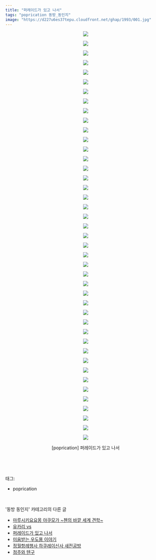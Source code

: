```yaml
---
title: "퍼레이드가 있고 나서"
tags: "poprication 동방_동인지"
image: "https://d227u6es37tepu.cloudfront.net/ghap/1993/001.jpg"
---
```

<div class="article">
<p style="text-align: center; clear: none; float: none;"><img src="{{ site.imgserver6 }}/ghap/1993/001.jpg"/></p>
<p style="text-align: center; clear: none; float: none;"><img src="{{ site.imgserver6 }}/ghap/1993/002.jpg"/></p>
<p style="text-align: center; clear: none; float: none;"><img src="{{ site.imgserver6 }}/ghap/1993/003.jpg"/></p>
<p style="text-align: center; clear: none; float: none;"><img src="{{ site.imgserver6 }}/ghap/1993/004.jpg"/></p>
<p style="text-align: center; clear: none; float: none;"><img src="{{ site.imgserver6 }}/ghap/1993/005.jpg"/></p>
<p style="text-align: center; clear: none; float: none;"><img src="{{ site.imgserver6 }}/ghap/1993/006.jpg"/></p>
<p style="text-align: center; clear: none; float: none;"><img src="{{ site.imgserver6 }}/ghap/1993/007.jpg"/></p>
<p style="text-align: center; clear: none; float: none;"><img src="{{ site.imgserver6 }}/ghap/1993/008.jpg"/></p>
<p style="text-align: center; clear: none; float: none;"><img src="{{ site.imgserver6 }}/ghap/1993/009.jpg"/></p>
<p style="text-align: center; clear: none; float: none;"><img src="{{ site.imgserver6 }}/ghap/1993/010.jpg"/></p>
<p style="text-align: center; clear: none; float: none;"><img src="{{ site.imgserver6 }}/ghap/1993/011.jpg"/></p>
<p style="text-align: center; clear: none; float: none;"><img src="{{ site.imgserver6 }}/ghap/1993/012.jpg"/></p>
<p style="text-align: center; clear: none; float: none;"><img src="{{ site.imgserver6 }}/ghap/1993/013.jpg"/></p>
<p style="text-align: center; clear: none; float: none;"><img src="{{ site.imgserver6 }}/ghap/1993/014.jpg"/></p>
<p style="text-align: center; clear: none; float: none;"><img src="{{ site.imgserver6 }}/ghap/1993/015.jpg"/></p>
<p style="text-align: center; clear: none; float: none;"><img src="{{ site.imgserver6 }}/ghap/1993/016.jpg"/></p>
<p style="text-align: center; clear: none; float: none;"><img src="{{ site.imgserver6 }}/ghap/1993/017.jpg"/></p>
<p style="text-align: center; clear: none; float: none;"><img src="{{ site.imgserver6 }}/ghap/1993/018.jpg"/></p>
<p style="text-align: center; clear: none; float: none;"><img src="{{ site.imgserver6 }}/ghap/1993/019.jpg"/></p>
<p style="text-align: center; clear: none; float: none;"><img src="{{ site.imgserver6 }}/ghap/1993/020.jpg"/></p>
<p style="text-align: center; clear: none; float: none;"><img src="{{ site.imgserver6 }}/ghap/1993/021.jpg"/></p>
<p style="text-align: center; clear: none; float: none;"><img src="{{ site.imgserver6 }}/ghap/1993/022.jpg"/></p>
<p style="text-align: center; clear: none; float: none;"><img src="{{ site.imgserver6 }}/ghap/1993/023.jpg"/></p>
<p style="text-align: center; clear: none; float: none;"><img src="{{ site.imgserver6 }}/ghap/1993/024.jpg"/></p>
<p style="text-align: center; clear: none; float: none;"><img src="{{ site.imgserver6 }}/ghap/1993/025.jpg"/></p>
<p style="text-align: center; clear: none; float: none;"><img src="{{ site.imgserver6 }}/ghap/1993/026.jpg"/></p>
<p style="text-align: center; clear: none; float: none;"><img src="{{ site.imgserver6 }}/ghap/1993/027.jpg"/></p>
<p style="text-align: center; clear: none; float: none;"><img src="{{ site.imgserver6 }}/ghap/1993/028.jpg"/></p>
<p style="text-align: center; clear: none; float: none;"><img src="{{ site.imgserver6 }}/ghap/1993/029.jpg"/></p>
<p style="text-align: center; clear: none; float: none;"><img src="{{ site.imgserver6 }}/ghap/1993/030.jpg"/></p>
<p style="text-align: center; clear: none; float: none;"><img src="{{ site.imgserver6 }}/ghap/1993/031.jpg"/></p>
<p style="text-align: center; clear: none; float: none;"><img src="{{ site.imgserver6 }}/ghap/1993/032.jpg"/></p>
<p style="text-align: center; clear: none; float: none;"><img src="{{ site.imgserver6 }}/ghap/1993/033.jpg"/></p>
<p style="text-align: center; clear: none; float: none;"><img src="{{ site.imgserver6 }}/ghap/1993/034.jpg"/></p>
<p style="text-align: center; clear: none; float: none;"><img src="{{ site.imgserver6 }}/ghap/1993/035.jpg"/></p>
<p style="text-align: center; clear: none; float: none;"><img src="{{ site.imgserver6 }}/ghap/1993/036.jpg"/></p>
<p style="text-align: center; clear: none; float: none;"><img src="{{ site.imgserver6 }}/ghap/1993/037.jpg"/></p>
<p style="text-align: center; clear: none; float: none;"><img src="{{ site.imgserver6 }}/ghap/1993/038.jpg"/></p>
<p style="text-align: center; clear: none; float: none;"><img src="{{ site.imgserver6 }}/ghap/1993/039.jpg"/></p>
<p style="text-align: center; clear: none; float: none;"><img src="{{ site.imgserver6 }}/ghap/1993/040.jpg"/></p>
<p style="text-align: center; clear: none; float: none;"><img src="{{ site.imgserver6 }}/ghap/1993/041.jpg"/></p>
<p style="text-align: center; clear: none; float: none;"><img src="{{ site.imgserver6 }}/ghap/1993/042.jpg"/></p>
<p style="text-align: center; clear: none; float: none;"><img src="{{ site.imgserver6 }}/ghap/1993/043.jpg"/></p>
<p style="text-align: center; clear: none; float: none;">[poprication] 퍼레이드가 있고 나서</p>
<p><br/></p>
</div><br/>
<div class="tagTrail">
<p>태그: </p>
<ul>
<li>poprication</li>
</ul>
</div><br/>
<div class="another">
<p>'동방 동인지' 카테고리의 다른 글</p>
<ul>
<li><a href="/ghap_1995">마루시키요요몽 야쿠모가 ~첸의 바깥 세계 견학~</a></li>
<li><a href="/ghap_1994">유카리 vs</a></li>
<li><a href="/ghap_1993">퍼레이드가 있고 나서</a></li>
<li><a href="/ghap_1991">미움받는 우도묭 이야기</a></li>
<li><a href="/ghap_1990">정월항례행사 하쿠레이신사 새전공방</a></li>
<li><a href="/ghap_1989">점주와 텐구</a></li>
</ul>
</div><br/>
<div class="cb_module cb_fluid">
<div class="cb_wrt cb_profile">
</div><!-- commentList close -->
</div><br/>
